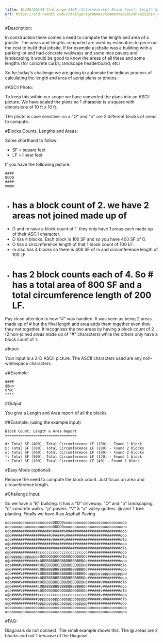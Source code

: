 ```yaml
---
title: [6/25/2014] Challenge #168 [Intermediate] Block Count, Length &amp; Area
url: https://old.reddit.com/r/dailyprogrammer/comments/291x9h/6252014_challenge_168_intermediate_block_count/
---
```


#Description:

In construction there comes a need to compute the length and area of a jobsite. The areas and lengths computed are used by estimators
to price out the cost to build that jobsite. If for example a jobsite was a building with a parking lot and had concrete walkways and some nice
pavers and landscaping it would be good to know the areas of all these and some lengths (for concrete curbs, landscape headerboard, etc)

So for today's challenge we are going to automate the tedious process of calculating the length and area of aerial plans or photos.

#ASCII Photo:

To keep this within our scope we have converted the plans into an ASCII picture. We have scaled the plans so 1 character is a square 
with dimensions of 10 ft x 10 ft.

The photo is case sensitive. so a "O" and "o" are 2 different blocks of areas to compute.

#Blocks Counts, Lengths and Areas:

Some shorthand to follow:

* SF = square feet
* LF = linear feet

If you have the following picture.

    ####
    OOOO
    ####
    mmmm
	
* # has a block count of 2. we have 2 areas not joined made up of #
* O and m have a block count of 1. they only have 1 areas each made up of their ASCII character.
* O has 4 blocks. Each block is 100 SF and so you have 400 SF of O.
* O has a circumference length of that 1 block count of 100 LF.
* m also has 4 blocks so there is 400 SF of m and circumference length of 100 LF
* # has 2 block counts each of 4. So # has a total area of 800 SF and a total circumference length of 200 LF.
 

Pay close attention to how "#" was handled. It was seen as being 2 areas made up of # but the final length and area adds them together even thou they not together. It recognizes the two areas by having a block count of 2 (2 non-joined areas made up of "#" characters) while the others only have a block count of 1.

#Input:

Your input is a 2-D ASCII picture. The ASCII characters used are any non-whitespace characters.

##Example:

    ####
    @@oo
    o*@!
    ****

#Output:

You give a Length and Area report of all the blocks.

##Example: (using the example input)

    Block Count, Length & Area Report
    =================================

    #: Total SF (400), Total Circumference LF (100) - Found 1 block
    @: Total SF (300), Total Circumference LF (100) - Found 2 blocks
    o: Total SF (300), Total Circumference LF (100) - Found 2 blocks
    *: Total SF (500), Total Circumference LF (120) - Found 1 block
    !: Total SF (100), Total Circumference LF (40) - Found 1 block


#Easy Mode (optional):

Remove the need to compute the block count. Just focus on area and circumference length.

#Challenge Input:

So we have a "B" building. It has a "D" driveway. "O" and "o" landscaping. "c" concrete walks. "p" pavers. "V" & "v" valley gutters. @ and T tree planting. 
Finally we have # as Asphalt Paving.

    ooooooooooooooooooooooDDDDDooooooooooooooooooooooooooooo
    ooooooooooooooooooooooDDDDDooooooooooooooooooooooooooooo
    ooo##################o#####o#########################ooo
    o@o##################o#####o#########################ooo
    ooo##################o#####o#########################oTo
    o@o##################################################ooo
    ooo##################################################oTo
    o@o############ccccccccccccccccccccccc###############ooo
    pppppppppppppppcOOOOOOOOOOOOOOOOOOOOOc###############oTo
    o@o############cOBBBBBBBBBBBBBBBBBBBOc###############ooo
    ooo####V#######cOBBBBBBBBBBBBBBBBBBBOc###############oTo
    o@o####V#######cOBBBBBBBBBBBBBBBBBBBOc###############ooo
    ooo####V#######cOBBBBBBBBBBBBBBBBBBBOcpppppppppppppppppp
    o@o####V#######cOBBBBBBBBBBBBBBBBBBBOc###############ooo
    ooo####V#######cOBBBBBBBBBBBBBBBBBBBOc######v########oTo
    o@o####V#######cOBBBBBBBBBBBBBBBBBBBOc######v########ooo
    ooo####V#######cOOOOOOOOOOOOOOOOOOOOOc######v########oTo
    o@o####V#######ccccccccccccccccccccccc######v########ooo
    ooo####V#######ppppppppppppppppppppppp######v########oTo
    o@o############ppppppppppppppppppppppp###############ooo
    oooooooooooooooooooooooooooooooooooooooooooooooooooooooo
    oooooooooooooooooooooooooooooooooooooooooooooooooooooooo

#FAQ:

Diagonals do not connect. The small example shows this. The @ areas are 2 blocks and not 1 because of the Diagonal.